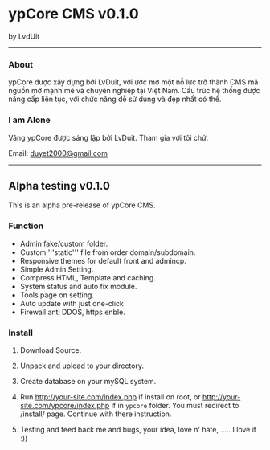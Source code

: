 # ypCore CMS v0.1.0
by LvdUit


-------------------
### About
ypCore được xây dựng bởi LvDuit, với ước mơ một nỗ lực trở thành CMS mã nguồn mở mạnh mẽ và chuyên nghiệp tại Việt Nam.
Cấu trúc hệ thống được nâng cấp liên tục, với chức năng dễ sử dụng và đẹp nhất có thể.

### I am Alone
Vâng ypCore được sáng lập bởi LvDuit. Tham gia với tôi chứ. 

Email: duyet2000@gmail.com

--------------------

## Alpha testing v0.1.0

This is an alpha pre-release of ypCore CMS. 

### Function
* Admin fake/custom folder.
* Custom '''static''' file from order domain/subdomain.
* Responsive themes for default front and admincp.
* Simple Admin Setting.
* Compress HTML, Template and caching.
* System status and auto fix module.
* Tools page on setting. 
* Auto update with just one-click
* Firewall anti DDOS, https enble.



### Install
1. Download Source.
 
2. Unpack and upload to your directory.

3. Create database on your mySQL system.

4. Run http://your-site.com/index.php if install on root, or http://your-site.com/ypcore/index.php if in `ypcore` folder. You must redirect to /install/ page. Continue with there instruction.

5. Testing and feed back me and bugs, your idea, love n' hate, ..... I love it :))
